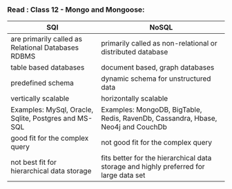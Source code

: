 ### Read : Class 12 - Mongo and Mongoose:

| SQl                                                  | NoSQL                                                                                 |
| ---------------------------------------------------- | ------------------------------------------------------------------------------------- |
| are primarily called as Relational Databases RDBMS   | primarily called as non-relational or distributed database                            |
| table based databases                                | document based, graph databases                                                       |
| predefined schema                                    | dynamic schema for unstructured data                                                  |
| vertically scalable                                  | horizontally scalable                                                                 |
| Examples: MySql, Oracle, Sqlite, Postgres and MS-SQL | Examples: MongoDB, BigTable, Redis, RavenDb, Cassandra, Hbase, Neo4j and CouchDb      |
| good fit for the complex query                       | not good fit for the complex query                                                    |
| not best fit for hierarchical data storage           | fits better for the hierarchical data storage and highly preferred for large data set |
